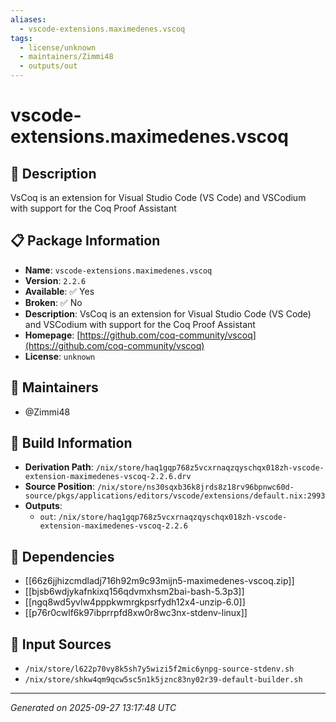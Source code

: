 ```yaml
---
aliases:
  - vscode-extensions.maximedenes.vscoq
tags:
  - license/unknown
  - maintainers/Zimmi48
  - outputs/out
---
```


# vscode-extensions.maximedenes.vscoq

## 📝 Description

VsCoq is an extension for Visual Studio Code (VS Code) and VSCodium with support for the Coq Proof Assistant

## 📋 Package Information

- **Name**: `vscode-extensions.maximedenes.vscoq`
- **Version**: `2.2.6`
- **Available**: ✅ Yes
- **Broken**: ✅ No
- **Description**: VsCoq is an extension for Visual Studio Code (VS Code) and VSCodium with support for the Coq Proof Assistant
- **Homepage**: [https://github.com/coq-community/vscoq](https://github.com/coq-community/vscoq)
- **License**: `unknown`
## 👥 Maintainers

- @Zimmi48


## 🔧 Build Information

- **Derivation Path**: `/nix/store/haq1gqp768z5vcxrnaqzqyschqx018zh-vscode-extension-maximedenes-vscoq-2.2.6.drv`
- **Source Position**: `/nix/store/ns30sqxb36k8jrds8z18rv96bpnwc60d-source/pkgs/applications/editors/vscode/extensions/default.nix:2993`
- **Outputs**:
  - `out`:  `/nix/store/haq1gqp768z5vcxrnaqzqyschqx018zh-vscode-extension-maximedenes-vscoq-2.2.6`

## 🔗 Dependencies

- [[66z6jjhizcmdladj716h92m9c93mijn5-maximedenes-vscoq.zip]]
- [[bjsb6wdjykafnkixq156qdvmxhsm2bai-bash-5.3p3]]
- [[ngq8wd5yvlw4pppkwmrgkpsrfydh12x4-unzip-6.0]]
- [[p76r0cwlf6k97ibprrpfd8xw0r8wc3nx-stdenv-linux]]

## 📁 Input Sources

- `/nix/store/l622p70vy8k5sh7y5wizi5f2mic6ynpg-source-stdenv.sh`
- `/nix/store/shkw4qm9qcw5sc5n1k5jznc83ny02r39-default-builder.sh`

---
*Generated on 2025-09-27 13:17:48 UTC*
